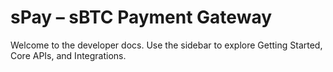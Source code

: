 # sPay – sBTC Payment Gateway

Welcome to the developer docs. Use the sidebar to explore Getting Started, Core APIs, and Integrations.
